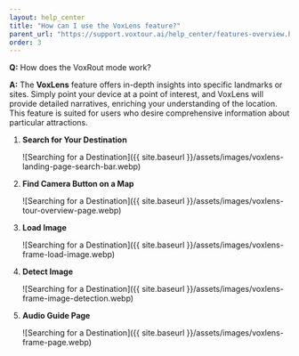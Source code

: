 ```yaml
---
layout: help_center
title: "How can I use the VoxLens feature?"
parent_url: "https://support.voxtour.ai/help_center/features-overview.html"
order: 3
---
```


**Q:** How does the VoxRout mode work?

**A:** The **VoxLens** feature offers in-depth insights into specific landmarks or sites. Simply point your device at a point of interest, and VoxLens will provide detailed narratives, enriching your understanding of the location. This feature is suited for users who desire comprehensive information about particular attractions.

1. **Search for Your Destination**  

    ![Searching for a Destination]({{ site.baseurl }}/assets/images/voxlens-landing-page-search-bar.webp)

2. **Find Camera Button on a Map**

    ![Searching for a Destination]({{ site.baseurl }}/assets/images/voxlens-tour-overview-page.webp)

3. **Load Image**

   ![Searching for a Destination]({{ site.baseurl }}/assets/images/voxlens-frame-load-image.webp)

4. **Detect Image**

    ![Searching for a Destination]({{ site.baseurl }}/assets/images/voxlens-frame-image-detection.webp)

5. **Audio Guide Page**

    ![Searching for a Destination]({{ site.baseurl }}/assets/images/voxlens-frame-page.webp)